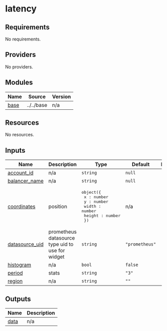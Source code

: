 # latency

<!-- BEGINNING OF PRE-COMMIT-TERRAFORM DOCS HOOK -->
## Requirements

No requirements.

## Providers

No providers.

## Modules

| Name | Source | Version |
|------|--------|---------|
| <a name="module_base"></a> [base](#module\_base) | ../../base | n/a |

## Resources

No resources.

## Inputs

| Name | Description | Type | Default | Required |
|------|-------------|------|---------|:--------:|
| <a name="input_account_id"></a> [account\_id](#input\_account\_id) | n/a | `string` | `null` | no |
| <a name="input_balancer_name"></a> [balancer\_name](#input\_balancer\_name) | n/a | `string` | `null` | no |
| <a name="input_coordinates"></a> [coordinates](#input\_coordinates) | position | <pre>object({<br/>    x : number<br/>    y : number<br/>    width : number<br/>    height : number<br/>  })</pre> | n/a | yes |
| <a name="input_datasource_uid"></a> [datasource\_uid](#input\_datasource\_uid) | prometheus datasource type uid to use for widget | `string` | `"prometheus"` | no |
| <a name="input_histogram"></a> [histogram](#input\_histogram) | n/a | `bool` | `false` | no |
| <a name="input_period"></a> [period](#input\_period) | stats | `string` | `"3"` | no |
| <a name="input_region"></a> [region](#input\_region) | n/a | `string` | `""` | no |

## Outputs

| Name | Description |
|------|-------------|
| <a name="output_data"></a> [data](#output\_data) | n/a |
<!-- END OF PRE-COMMIT-TERRAFORM DOCS HOOK -->
